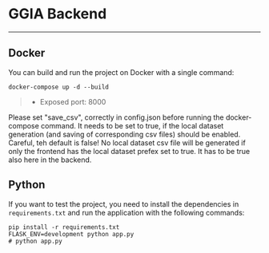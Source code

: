 # GGIA Backend
___

## Docker 
You can build and run the project on Docker with a single command: 
```shell
docker-compose up -d --build
```

> * Exposed port: 8000

Please set "save_csv", correctly in config.json before running the docker-compose command.
It needs to be set to true, if the local dataset generation (and saving of corresponding csv files) should be enabled. Careful, teh default is false! No local dataset csv file will be generated if only the frontend has the local dataset prefex set to true. It has to be true also here in the backend.

## Python
If you want to test the project, you need to install the dependencies in `requirements.txt` and run the application with the following commands:
```shell
pip install -r requirements.txt
FLASK_ENV=development python app.py
# python app.py
```
